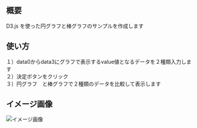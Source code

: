 ## 概要
D3.js を使った円グラフと棒グラフのサンプルを作成します

## 使い方
１）data0からdata3にグラフで表示するvalue値となるデータを２種類入力します    
２）決定ボタンをクリック    
３）円グラフ　と棒グラフで２種類のデータを比較して表示します    

## イメージ画像
![](https://user-images.githubusercontent.com/34799564/34322662-03aa014a-e871-11e7-83ec-d8727b720a16.png "イメージ画像")
